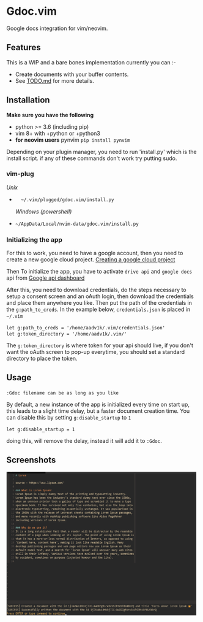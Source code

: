 # Gdoc.vim

Google docs integration for vim/neovim.

## Features

This is a WIP and a bare bones implementation currently you can :-

- Create documents with your buffer contents.
- See [TODO.md](./TODO.md) for more details.

## Installation

**Make sure you have the following**

- python >= 3.6 (including pip)
- vim 8+ with +python or +python3
- **for neovim users** pynvim `pip install pynvim`

Depending on your plugin manager, you need to run 'install.py' which is the install script. if any of these commands don't work try putting sudo.

### vim-plug

_Unix_

- ```sh
    ~/.vim/plugged/gdoc.vim/install.py
  ```
  _Windows (powershell)_
- ```sh
  ~/AppData/Local/nvim-data/gdoc.vim/install.py
  ```

### Initializing the app

For this to work, you need to have a google account, then you need to create a new google cloud project.
[Creating a google cloud project](https://developers.google.com/workspace/guides/create-project)

Then To initialize the app, you have to activate `drive api` and `google docs` api from
[Google api dashboard](https://console.cloud.google.com/apis/dashboard)

After this, you need to download credentials, do the steps necessary to setup a consent screen and an
oAuth login, then download the credentials and place them anywhere you like. Then put the path of
the credentials in the `g:path_to_creds`. In the example below, `credentials.json` is placed in `~/.vim`

```vim
let g:path_to_creds = '/home/aadv1k/.vim/credentials.json'
let g:token_directory = '/home/aadv1k/.vim/'
```

The `g:token_directory` is where token for your api should live, if you don't want the oAuth screen
to pop-up everytime, you should set a standard directory to place the token.

## Usage

`:Gdoc filename can be as long as you like`

By default, a new instance of the app is initialized every time on start up, this leads to a slight
time delay, but a faster document creation time. You can disable this by setting `g:disable_startup`
to `1`

```vim
let g:disable_startup = 1
```

doing this, will remove the delay, instead it will add it to `:Gdoc`.

## Screenshots

<img src="./screenshots/1.1.png" alt="1.png" width="500px">

